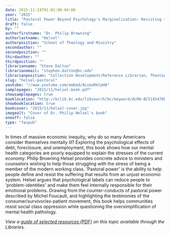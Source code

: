 ```yaml
---
date: 2015-11-24T01:01:00-04:00
year: "2015"
title: "Pastoral Power Beyond Psychology's Marginalization: Resisting the Discourses of the Psy-Complex"
draft: false
by: ""
authorfirstname: "Dr. Philip Browning"
authorlastname: "Helsel"
authorposition: "School of Theology and Ministry"
secondauthor: ""
secondposition: ""
thirdauthor: ""
thirdposition: ""
librarianname: "Steve Dalton"
librarianemail: "stephen.dalton@bc.edu"
librarianposition: "Collection Development/Reference Librarian, Theology and Ministry Library"
slug: "helsel-pastoral"
youtube: "//www.youtube.com/embed/ALoooRktpH8"
samplepages: "2015/11/helsel-book.pdf"
showsamplepages: true
booklocation: "http://bclib.bc.edu/libsearch/bc/keyword/ALMA-BC51454708650001021"
showbooklocation: true
bookcover: "2015/11/helsel-cover.jpg"
imagealt: "Cover of Dr. Philip Helsel's book"
oneoff: false
type: "facpub"
---
```


In times of massive economic inequity, why do so many Americans consider themselves mentally ill? Exploring the psychological effects of debt, foreclosure, and unemployment, this book shows how our mental health categories are poorly equipped to explain the stresses of the current economy. Philip Browning Helsel provides concrete advice to ministers and counselors wishing to help those struggling with the stress of being a member of the modern working class. 'Pastoral power' is the ability to help people define and resist the suffering that results from an unjust economic system. Helsel argues that psychological labels can reduce people to 'problem-identities' and make them feel internally responsible for their emotional problems. Drawing from the counter-conducts of pastoral power described by Michel Foucault, and highlighting the testimonies of the consumer/survivor/ex-patient movement, this book helps communities resist social class oppression while questioning the oversimplification of mental health pathology.

<em>View a <a href="http://library.bc.edu/theme/img/facpub/2015/11/helsel-guide.pdf" target="_blank" rel="noopener">guide of selected resources (PDF)</a> on this topic available through the Libraries. </em>
